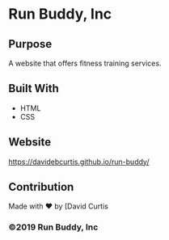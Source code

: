 # Run Buddy, Inc

## Purpose
A website that offers fitness training services.

## Built With
* HTML
* CSS

## Website
https://davidebcurtis.github.io/run-buddy/

## Contribution
Made with ❤️ by [David Curtis

### ©️2019 Run Buddy, Inc
